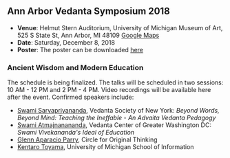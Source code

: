 ## Ann Arbor Vedanta Symposium 2018

* **Venue**: Helmut Stern Auditorium, University of Michigan Museum of Art, 525 S State St, Ann Arbor, MI 48109 [Google Maps](https://goo.gl/maps/V5kMxjVzjkn)
* **Date**: Saturday, December 8, 2018
* **Poster**: The poster can be downloaded [here](2018_files/A2VS2018.jpg)

### Ancient Wisdom and Modern Education

The schedule is being finalized. The talks will be scheduled in two sessions: 10 AM - 12 PM and 2 PM - 4 PM. Video recordings will be available here after the event. Confirmed speakers include:

- [Swami Sarvapriyananda](http://www.vedantany.org/resident-swamis/), Vedanta Society of New York: _Beyond Words, Beyond Mind: Teaching the Ineffable - An Advaita Vedanta Pedagogy_
- [Swami Atmajnanananda](http://vedantanc.org/swami-atmajnanananda), Vedanta Center of Greater Washington DC: _Swami Vivekananda's Ideal of Education_
- [Glenn Aparacio Parry](https://originalthinking.us/glenn-aparicio-parry/), Circle for Original Thinking
- [Kentaro Toyama](http://www.kentarotoyama.org/), University of Michigan School of Information
